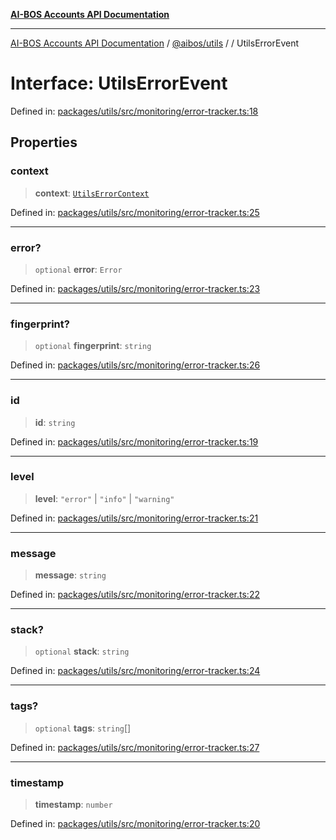 [**AI-BOS Accounts API Documentation**](../../../README.md)

***

[AI-BOS Accounts API Documentation](../../../README.md) / [@aibos/utils](../README.md) / [](../README.md) / UtilsErrorEvent

# Interface: UtilsErrorEvent

Defined in: [packages/utils/src/monitoring/error-tracker.ts:18](https://github.com/pohlai88/accounts/blob/48103fb36d28b2b9bfb33472b6de2f719773cde9/packages/utils/src/monitoring/error-tracker.ts#L18)

## Properties

### context

> **context**: [`UtilsErrorContext`](UtilsErrorContext.md)

Defined in: [packages/utils/src/monitoring/error-tracker.ts:25](https://github.com/pohlai88/accounts/blob/48103fb36d28b2b9bfb33472b6de2f719773cde9/packages/utils/src/monitoring/error-tracker.ts#L25)

***

### error?

> `optional` **error**: `Error`

Defined in: [packages/utils/src/monitoring/error-tracker.ts:23](https://github.com/pohlai88/accounts/blob/48103fb36d28b2b9bfb33472b6de2f719773cde9/packages/utils/src/monitoring/error-tracker.ts#L23)

***

### fingerprint?

> `optional` **fingerprint**: `string`

Defined in: [packages/utils/src/monitoring/error-tracker.ts:26](https://github.com/pohlai88/accounts/blob/48103fb36d28b2b9bfb33472b6de2f719773cde9/packages/utils/src/monitoring/error-tracker.ts#L26)

***

### id

> **id**: `string`

Defined in: [packages/utils/src/monitoring/error-tracker.ts:19](https://github.com/pohlai88/accounts/blob/48103fb36d28b2b9bfb33472b6de2f719773cde9/packages/utils/src/monitoring/error-tracker.ts#L19)

***

### level

> **level**: `"error"` \| `"info"` \| `"warning"`

Defined in: [packages/utils/src/monitoring/error-tracker.ts:21](https://github.com/pohlai88/accounts/blob/48103fb36d28b2b9bfb33472b6de2f719773cde9/packages/utils/src/monitoring/error-tracker.ts#L21)

***

### message

> **message**: `string`

Defined in: [packages/utils/src/monitoring/error-tracker.ts:22](https://github.com/pohlai88/accounts/blob/48103fb36d28b2b9bfb33472b6de2f719773cde9/packages/utils/src/monitoring/error-tracker.ts#L22)

***

### stack?

> `optional` **stack**: `string`

Defined in: [packages/utils/src/monitoring/error-tracker.ts:24](https://github.com/pohlai88/accounts/blob/48103fb36d28b2b9bfb33472b6de2f719773cde9/packages/utils/src/monitoring/error-tracker.ts#L24)

***

### tags?

> `optional` **tags**: `string`[]

Defined in: [packages/utils/src/monitoring/error-tracker.ts:27](https://github.com/pohlai88/accounts/blob/48103fb36d28b2b9bfb33472b6de2f719773cde9/packages/utils/src/monitoring/error-tracker.ts#L27)

***

### timestamp

> **timestamp**: `number`

Defined in: [packages/utils/src/monitoring/error-tracker.ts:20](https://github.com/pohlai88/accounts/blob/48103fb36d28b2b9bfb33472b6de2f719773cde9/packages/utils/src/monitoring/error-tracker.ts#L20)
